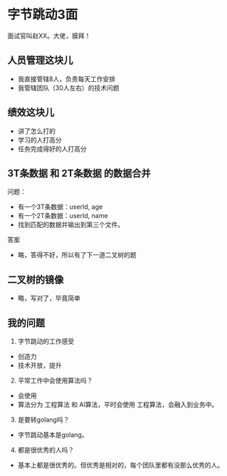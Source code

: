 # 字节跳动3面

面试官叫赵XX。大佬，膜拜！

## 人员管理这块儿
- 我直接管辖8人，负责每天工作安排
- 我管辖团队（30人左右）的技术问题

## 绩效这块儿
- 讲了怎么打的
- 学习的人打高分
- 任务完成得好的人打高分

## 3T条数据 和 2T条数据 的数据合并

问题：
- 有一个3T条数据：userId, age
- 有一个2T条数据：userId, name
- 找到匹配的数据并输出到第三个文件。

答案
- 略，答得不好，所以有了下一道二叉树的题

## 二叉树的镜像
- 略，写对了，毕竟简单

## 我的问题

1. 字节跳动的工作感受
- 创造力
- 技术开放，提升

2. 平常工作中会使用算法吗？
- 会使用
- 算法分为 工程算法 和 AI算法，平时会使用 工程算法，会融入到业务中。

3. 是要转golang吗？
- 字节跳动基本是golang。 

4. 都是很优秀的人吗？
- 基本上都是很优秀的。但优秀是相对的，每个团队里都有没那么优秀的人。